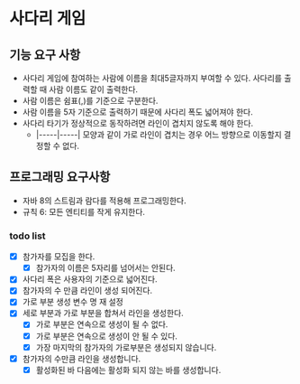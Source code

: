 # 사다리 게임
## 기능 요구 사항

- 사다리 게임에 참여하는 사람에 이름을 최대5글자까지 부여할 수 있다. 사다리를 출력할 때 사람 이름도 같이 출력한다.
- 사람 이름은 쉼표(,)를 기준으로 구분한다.
- 사람 이름을 5자 기준으로 출력하기 때문에 사다리 폭도 넓어져야 한다.
- 사다리 타기가 정상적으로 동작하려면 라인이 겹치지 않도록 해야 한다. 
  - |-----|-----| 모양과 같이 가로 라인이 겹치는 경우 어느 방향으로 이동할지 결정할 수 없다.

## 프로그래밍 요구사항
- 자바 8의 스트림과 람다를 적용해 프로그래밍한다.
- 규칙 6: 모든 엔티티를 작게 유지한다.


### todo list
- [x] 참가자를 모집을 한다.
  - [x] 참가자의 이름은 5자리를 넘어서는 안된다.
- [X] 사다리 폭은 사용자의 기준으로 넓어진다.
- [X] 참가자의 수 만큼 라인이 생성 되어진다.
- [X] 가로 부분 생성 변수 명 재 설정
- [X] 세로 부분과 가로 부분을 합쳐서 라인을 생성한다.
  - [X] 가로 부분은 연속으로 생성이 될 수 없다.
  - [X] 가로 부분은 연속으로 생성이 안 될 수 있다.
  - [X] 가장 마지막의 참가자의 가로부분은 생성되지 않습니다.
- [X] 참가자의 수만큼 라인을 생성합니다.
  - [X] 활성화된 바 다음에는 활성화 되지 않는 바를 생성합니다.